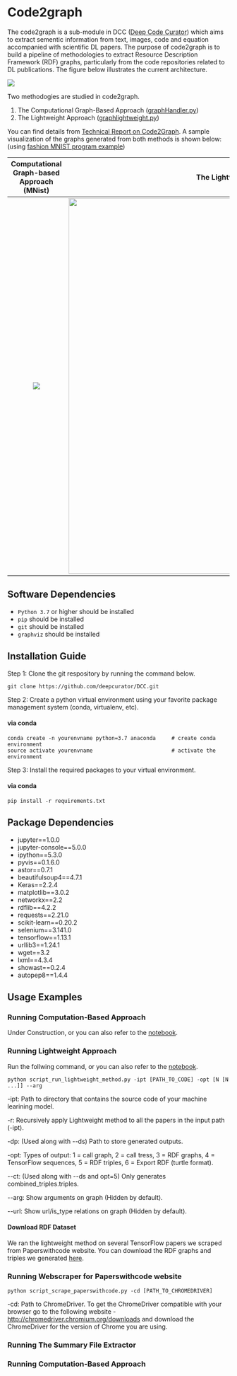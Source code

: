 # Code2graph

The code2graph is a sub-module in DCC ([Deep Code Curator](https://github.com/deepcurator/DCC)) which aims to extract sementic information from text, images, code and equation accompanied with scientific DL papers. The purpose of code2graph is to build a pipeline of methodologies to extract Resource Description Framework (RDF) graphs, particularly from the code repositories related to DL publications. The figure below illustrates the current architecture.

![](https://github.com/louisccc/DCC/blob/master/src/code2graph/figs/architecture.jpg?raw=true)

Two methodogies are studied in code2graph. 
1. The Computational Graph-Based Approach ([graphHandler.py](https://github.com/deepcurator/DCC/blob/master/src/code2graph/core/graphHandler.py))
2. The Lightweight Approach ([graphlightweight.py](https://github.com/deepcurator/DCC/blob/master/src/code2graph/core/graphlightweight.py))

You can find details from [Technical Report on Code2Graph](http://cecs.uci.edu/files/2019/05/TR-19-01.pdf). A sample visualization of the graphs generated from both methods is shown below: (using [fashion MNIST program example](https://github.com/deepcurator/DCC/blob/master/src/code2graph/test/fashion_mnist/testGraph_extensive.py))

Computational Graph-based Approach (MNist) |  The Lightweight Approach (MNist)
:-------------------------:|:-------------------------:
<img src="https://github.com/louisccc/DCC/blob/master/src/code2graph/figs/Sample_Output_0.png?raw=true">|<img src="https://github.com/louisccc/DCC/blob/master/src/code2graph/figs/Sample_Output_1_.png?raw=true" width="850">

## Software Dependencies

* `Python 3.7` or higher should be installed
* `pip` should be installed
* `git` should be installed
* `graphviz` should be installed

## Installation Guide

Step 1: Clone the git respository by running the command below.

```shell
git clone https://github.com/deepcurator/DCC.git
```

Step 2: Create  a python virtual environment using your favorite package management system (conda, virtualenv, etc).

#### via conda

```shell
conda create -n yourenvname python=3.7 anaconda     # create conda environment 
source activate yourenvname                         # activate the environment
```

Step 3: Install the required packages to your virtual environment.

#### via conda
```shell
pip install -r requirements.txt
```

## Package Dependencies
 
* jupyter==1.0.0
* jupyter-console==5.0.0
* ipython==5.3.0
* pyvis==0.1.6.0
* astor==0.7.1
* beautifulsoup4==4.7.1
* Keras==2.2.4
* matplotlib==3.0.2
* networkx==2.2
* rdflib==4.2.2
* requests==2.21.0
* scikit-learn==0.20.2
* selenium==3.141.0
* tensorflow==1.13.1
* urllib3==1.24.1
* wget==3.2
* lxml==4.3.4
* showast==0.2.4
* autopep8==1.4.4
 
## Usage Examples
### Running Computation-Based Approach
Under Construction, or you can also refer to the [notebook](testScript/computational_graph_based.ipynb).

### Running Lightweight Approach
Run the follwing command, or you can also refer to the [notebook](testScript/light_weight.ipynb).

```shell
python script_run_lightweight_method.py -ipt [PATH_TO_CODE] -opt [N [N ...]] --arg
```
-ipt: Path to directory that contains the source code of your machine learining model.

-r: Recursively apply Lightweight method to all the papers in the input path (-ipt).

-dp: (Used along with --ds) Path to store generated outputs. 

-opt: Types of output: 1 = call graph, 2 = call tress, 3 = RDF graphs, 4 = TensorFlow sequences, 5 = RDF triples, 6 = Export RDF (turtle format).

--ct: (Used along with --ds and opt=5) Only generates combined_triples.triples.

--arg: Show arguments on graph (Hidden by default).

--url: Show url/is_type relations on graph (Hidden by default).

#### Download RDF Dataset

We ran the lightweight method on several TensorFlow papers we scraped from Paperswithcode website. You can download the RDF graphs and triples we generated [here](https://osf.io/zrusg/?view_only=f6ed10613af94c6d8050796a30f1568b).

### Running Webscraper for Paperswithcode website

```shell
python script_scrape_paperswithcode.py -cd [PATH_TO_CHROMEDRIVER]
```

-cd: Path to ChromeDriver. To get the ChromeDriver compatible with your browser go to the following website - http://chromedriver.chromium.org/downloads and download the ChromeDriver for the version of Chrome you are using. 

### Running The Summary File Extractor
### Running Computation-Based Approach
